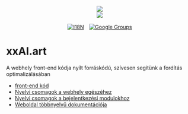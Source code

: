 <p align="center"><a href="https://xxai.art"><img src="https://cdn.jsdelivr.net/gh/xxai-art/doc/logo.svg"/></a><br/><a href="https://xxai.art"><img src="https://cdn.jsdelivr.net/gh/xxai-art/doc/xxai.svg"/></a></p><p align="center"><a href="https://github.com/xxai-art/doc#readme"><img alt="I18N" src="https://cdn.jsdelivr.net/gh/wactax/img/t.svg"/></a>　<a href="https://groups.google.com/u/0/g/xxai-art"><img alt="Google Groups" src="https://cdn.jsdelivr.net/gh/wactax/img/g-groups.svg"/></a></p>

# xxAI.art

A webhely front-end kódja nyílt forráskódú, szívesen segítünk a fordítás optimalizálásában

* [front-end kód](https://github.com/xxai-art/web)
* [Nyelvi csomagok a webhely egészéhez](https://github.com/xxai-art/web/tree/main/i18n)
* [Nyelvi csomagok a bejelentkezési modulokhoz](https://github.com/wacpkg/user/tree/main/ui.i18n)
* [Weboldal többnyelvű dokumentációja](https://github.com/xxai-doc)
